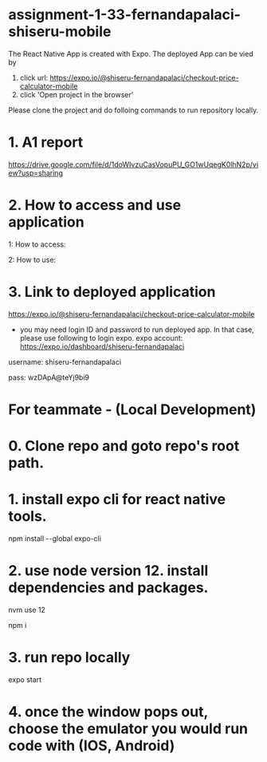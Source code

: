 # assignment-1-33-fernandapalaci-shiseru-mobile

The React Native App is created with Expo.
The deployed App can be vied by
1. click url: https://expo.io/@shiseru-fernandapalaci/checkout-price-calculator-mobile
2. click 'Open project in the browser' 



Please clone the project and do folloing commands to run repository locally.
# 1. A1 report
https://drive.google.com/file/d/1doWIvzuCasVopuPU_GO1wUqegK0lhN2p/view?usp=sharing

# 2. How to access and use application
1: How to access:

2: How to use:

# 3. Link to deployed application
https://expo.io/@shiseru-fernandapalaci/checkout-price-calculator-mobile

* you may need login ID and password to run deployed app. In that case, please use following to login expo.
expo account: https://expo.io/dashboard/shiseru-fernandapalaci

username: shiseru-fernandapalaci

pass: wzDApA@teYj9bi9

# For teammate - (Local Development)
# 0. Clone repo and goto repo's root path.

# 1. install expo cli for react native tools.
npm install --global expo-cli

# 2.  use node version 12. install dependencies and packages.
nvm use 12

npm i

# 3. run repo locally
expo start

# 4. once the window pops out, choose the emulator you would run code with (IOS, Android)

